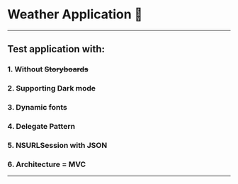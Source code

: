 # Weather Application 🌈
____

## Test application with:

### **1.** Without ~~Storyboards~~
### **2.** Supporting Dark mode
### **3.** Dynamic fonts
### **4.** Delegate Pattern
### **5.** NSURLSession with JSON
### **6.** Architecture = MVC
____
